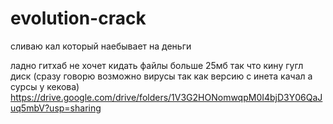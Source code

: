 # evolution-crack
сливаю кал который наебывает на деньги

ладно гитхаб не хочет кидать файлы больше 25мб так что кину гугл диск
(сразу говорю возможно вирусы так как версию с инета качал а сурсы у кекова)
https://drive.google.com/drive/folders/1V3G2HONomwqpM0I4bjD3Y06QaJuq5mbV?usp=sharing

